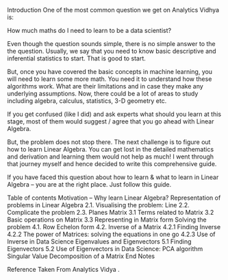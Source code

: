 Introduction
One of the most common question we get on Analytics Vidhya is:

How much maths do I need to learn to be a data scientist?

Even though the question sounds simple, there is no simple answer to the the question. Usually, we say that you need to know basic descriptive and inferential statistics to start. That is good to start.

But, once you have covered the basic concepts in machine learning, you will need to learn some more math. You need it to understand how these algorithms work. What are their limitations and in case they make any underlying assumptions. Now, there could be a lot of areas to study including algebra, calculus, statistics, 3-D geometry etc.

If you get confused (like I did) and ask experts what should you learn at this stage, most of them would suggest / agree that you go ahead with Linear Algebra. 

But, the problem does not stop there. The next challenge is to figure out how to learn Linear Algebra. You can get lost in the detailed mathematics and derivation and learning them would not help as much! I went through that journey myself and hence decided to write this comprehensive guide.

If you have faced this question about how to learn & what to learn in Linear Algebra – you are at the right place. Just follow this guide.

 

Table of contents
Motivation – Why learn Linear Algebra?
Representation of problems in Linear Algebra
2.1. Visualising the problem: Line
2.2. Complicate the problem
2.3. Planes
Matrix
3.1 Terms related to Matrix
3.2 Basic operations on Matrix
3.3 Representing in Matrix form
Solving the problem
4.1. Row Echelon form
4.2. Inverse of a Matrix
4.2.1  Finding Inverse
4.2.2 The power of Matrices: solving the equations in one go
4.2.3 Use of Inverse in Data Science
Eigenvalues and Eigenvectors
5.1 Finding Eigenvectors
5.2 Use of Eigenvectors in Data Science: PCA algorithm
Singular Value Decomposition of a Matrix
End Notes



Reference Taken From Analytics Vidya .
